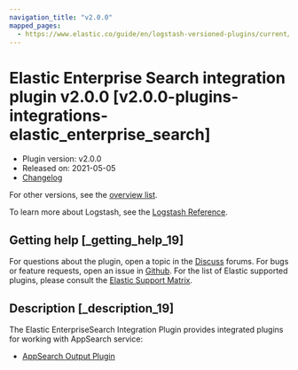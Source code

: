```yaml
---
navigation_title: "v2.0.0"
mapped_pages:
  - https://www.elastic.co/guide/en/logstash-versioned-plugins/current/v2.0.0-plugins-integrations-elastic_enterprise_search.html
---
```


# Elastic Enterprise Search integration plugin v2.0.0 [v2.0.0-plugins-integrations-elastic_enterprise_search]


* Plugin version: v2.0.0
* Released on: 2021-05-05
* [Changelog](https://github.com/logstash-plugins/logstash-integration-elastic_enterprise_search/blob/v2.0.0/CHANGELOG.md)

For other versions, see the [overview list](integration-elastic_enterprise_search-index.md).

To learn more about Logstash, see the [Logstash Reference](logstash://reference/index.md).

## Getting help [_getting_help_19]

For questions about the plugin, open a topic in the [Discuss](http://discuss.elastic.co) forums. For bugs or feature requests, open an issue in [Github](https://github.com/logstash-plugins/logstash-integration-elastic_enterprise_search). For the list of Elastic supported plugins, please consult the [Elastic Support Matrix](https://www.elastic.co/support/matrix#matrix_logstash_plugins).


## Description [_description_19]

The Elastic EnterpriseSearch Integration Plugin provides integrated plugins for working with AppSearch service:

* [AppSearch Output Plugin](logstash://reference/plugins-outputs-elastic_app_search.md)


